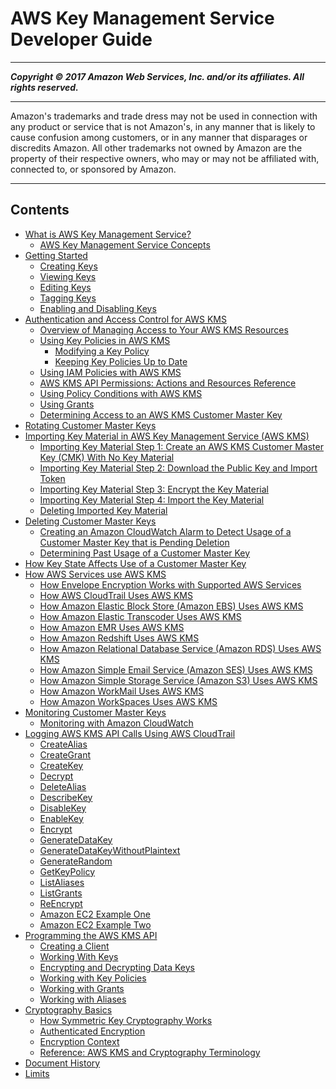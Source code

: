 # AWS Key Management Service Developer Guide

-----
*****Copyright &copy; 2017 Amazon Web Services, Inc. and/or its affiliates. All rights reserved.*****

-----
Amazon's trademarks and trade dress may not be used in 
     connection with any product or service that is not Amazon's, 
     in any manner that is likely to cause confusion among customers, 
     or in any manner that disparages or discredits Amazon. All other 
     trademarks not owned by Amazon are the property of their respective
     owners, who may or may not be affiliated with, connected to, or 
     sponsored by Amazon.

-----
## Contents
+ [What is AWS Key Management Service?](overview.md)
   + [AWS Key Management Service Concepts](concepts.md)
+ [Getting Started](getting-started.md)
   + [Creating Keys](create-keys.md)
   + [Viewing Keys](viewing-keys.md)
   + [Editing Keys](editing-keys.md)
   + [Tagging Keys](tagging-keys.md)
   + [Enabling and Disabling Keys](enabling-keys.md)
+ [Authentication and Access Control for AWS KMS](control-access.md)
   + [Overview of Managing Access to Your AWS KMS Resources](control-access-overview.md)
   + [Using Key Policies in AWS KMS](key-policies.md)
      + [Modifying a Key Policy](key-policy-modifying.md)
      + [Keeping Key Policies Up to Date](key-policy-upgrading.md)
   + [Using IAM Policies with AWS KMS](iam-policies.md)
   + [AWS KMS API Permissions: Actions and Resources Reference](kms-api-permissions-reference.md)
   + [Using Policy Conditions with AWS KMS](policy-conditions.md)
   + [Using Grants](grants.md)
   + [Determining Access to an AWS KMS Customer Master Key](determining-access.md)
+ [Rotating Customer Master Keys](rotate-keys.md)
+ [Importing Key Material in AWS Key Management Service (AWS KMS)](importing-keys.md)
   + [Importing Key Material Step 1: Create an AWS KMS Customer Master Key (CMK) With No Key Material](importing-keys-create-cmk.md)
   + [Importing Key Material Step 2: Download the Public Key and Import Token](importing-keys-get-public-key-and-token.md)
   + [Importing Key Material Step 3: Encrypt the Key Material](importing-keys-encrypt-key-material.md)
   + [Importing Key Material Step 4: Import the Key Material](importing-keys-import-key-material.md)
   + [Deleting Imported Key Material](importing-keys-delete-key-material.md)
+ [Deleting Customer Master Keys](deleting-keys.md)
   + [Creating an Amazon CloudWatch Alarm to Detect Usage of a Customer Master Key that is Pending Deletion](deleting-keys-creating-cloudwatch-alarm.md)
   + [Determining Past Usage of a Customer Master Key](deleting-keys-determining-usage.md)
+ [How Key State Affects Use of a Customer Master Key](key-state.md)
+ [How AWS Services use AWS KMS](service-integration.md)
   + [How Envelope Encryption Works with Supported AWS Services](workflow.md)
   + [How AWS CloudTrail Uses AWS KMS](services-cloudtrail.md)
   + [How Amazon Elastic Block Store (Amazon EBS) Uses AWS KMS](services-ebs.md)
   + [How Amazon Elastic Transcoder Uses AWS KMS](services-et.md)
   + [How Amazon EMR Uses AWS KMS](services-emr.md)
   + [How Amazon Redshift Uses AWS KMS](services-redshift.md)
   + [How Amazon Relational Database Service (Amazon RDS) Uses AWS KMS](services-rds.md)
   + [How Amazon Simple Email Service (Amazon SES) Uses AWS KMS](services-ses.md)
   + [How Amazon Simple Storage Service (Amazon S3) Uses AWS KMS](services-s3.md)
   + [How Amazon WorkMail Uses AWS KMS](services-wm.md)
   + [How Amazon WorkSpaces Uses AWS KMS](services-workspaces.md)
+ [Monitoring Customer Master Keys](monitoring-overview.md)
   + [Monitoring with Amazon CloudWatch](monitoring-cloudwatch.md)
+ [Logging AWS KMS API Calls Using AWS CloudTrail](logging-using-cloudtrail.md)
   + [CreateAlias](ct-createalias.md)
   + [CreateGrant](ct-creategrant.md)
   + [CreateKey](ct-createkey.md)
   + [Decrypt](ct-decrypt.md)
   + [DeleteAlias](ct-deletealias.md)
   + [DescribeKey](ct-describekey.md)
   + [DisableKey](ct-disablekey.md)
   + [EnableKey](ct-enablekey.md)
   + [Encrypt](ct-encrypt.md)
   + [GenerateDataKey](ct-generatedatakey.md)
   + [GenerateDataKeyWithoutPlaintext](ct-generatedatakeyplaintext.md)
   + [GenerateRandom](ct-generaterandom.md)
   + [GetKeyPolicy](ct-getkeypolicy.md)
   + [ListAliases](ct-listaliases.md)
   + [ListGrants](ct-listgrants.md)
   + [ReEncrypt](ct-reencrypt.md)
   + [Amazon EC2 Example One](ct-ec2one.md)
   + [Amazon EC2 Example Two](ct-ec2two.md)
+ [Programming the AWS KMS API](programming-top.md)
   + [Creating a Client](programming-client.md)
   + [Working With Keys](programming-keys.md)
   + [Encrypting and Decrypting Data Keys](programming-encryption.md)
   + [Working with Key Policies](programming-key-policies.md)
   + [Working with Grants](programming-grants.md)
   + [Working with Aliases](programming-aliases.md)
+ [Cryptography Basics](crypto-intro.md)
   + [How Symmetric Key Cryptography Works](crypto_overview.md)
   + [Authenticated Encryption](crypto_authen.md)
   + [Encryption Context](encryption-context.md)
   + [Reference: AWS KMS and Cryptography Terminology](crypto-terminology.md)
+ [Document History](dochistory.md)
+ [Limits](limits.md)